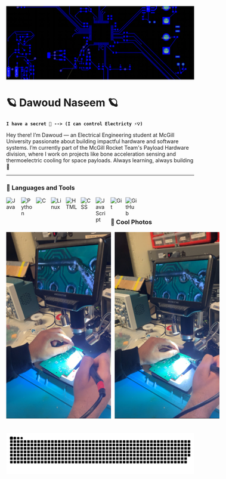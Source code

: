 <img src="Altium.png" alt="Altium Screenshot" />

# 🪐 Dawoud Naseem 🪐

**`I have a secret 🤫 --> (I can control Electricty ⚡️💡)`**

Hey there! I’m Dawoud — an Electrical Engineering student at McGill University passionate about building impactful hardware and software systems. I’m currently part of the McGill Rocket Team's Payload Hardware division, where I work on projects like bone acceleration sensing and thermoelectric cooling for space payloads. Always learning, always building 🚀

---

### 🧰 Languages and Tools

<img align="left" alt="Java" width="30px" style="padding-right:10px;" src="https://cdn.jsdelivr.net/gh/devicons/devicon/icons/java/java-original.svg"/>

<img align="left" alt="Python" width="30px" style="padding-right:10px;" src="https://cdn.jsdelivr.net/gh/devicons/devicon/icons/python/python-plain.svg" />

<img align="left" alt="C" width="30px" style="padding-right:10px;" src="https://cdn.jsdelivr.net/gh/devicons/devicon@latest/icons/c/c-original.svg" />

<img align="left" alt="Linux" width="30px" style="padding-right:10px;" src="https://cdn.jsdelivr.net/gh/devicons/devicon/icons/linux/linux-original.svg" />

<img align="left" alt="HTML" width="30px" style="padding-right:10px;" src="https://cdn.jsdelivr.net/gh/devicons/devicon/icons/html5/html5-plain.svg" />

<img align="left" alt="CSS" width="30px" style="padding-right:10px;" src="https://cdn.jsdelivr.net/gh/devicons/devicon/icons/css3/css3-plain.svg" />

<img align="left" alt="JavaScript" width="30px" style="padding-right:10px;" src="https://cdn.jsdelivr.net/gh/devicons/devicon/icons/javascript/javascript-plain.svg" />

<img align="left" alt="Git" width="30px" style="padding-right:10px;" src="https://cdn.jsdelivr.net/gh/devicons/devicon/icons/git/git-original.svg" />

<img align="left" alt="GitHub" width="30px" style="padding-right:10px;" src="https://cdn.jsdelivr.net/gh/devicons/devicon/icons/github/github-original.svg" />
<br />

#

### 🌄 Cool Photos

<div style="display: flex; gap: 10px;">
  <img src="Soldering1.jpg" alt="Soldering Work" height="500px" />
  <img src="Soldering2.jpg" alt="Altium Screenshot" height="500px" />
</div>


#

<picture>
  <source media="(prefers-color-scheme: dark)" srcset="https://raw.githubusercontent.com/dawoudnaseem/dawoudnaseem/output/github-snake-dark.svg" />
  <source media="(prefers-color-scheme: light)" srcset="https://raw.githubusercontent.com/dawoudnaseem/dawoudnaseem/output/github-snake.svg" />
  <img alt="github-snake" src="https://raw.githubusercontent.com/dawoudnaseem/dawoudnaseem/output/github-snake.svg" />
</picture>

<!--
**dawoudnaseem/dawoudnaseem** is a ✨ _special_ ✨ repository because its `README.md` (this file) appears on your GitHub profile.

Here are some ideas to get you started with everything:

- 🔭 I’m currently working on ...
- 🌱 I’m currently learning ...
- 👯 I’m looking to collaborate on ...
- 🤔 I’m looking for help with ...
- 💬 Ask me about ...
- 📫 How to reach me: ...
- 😄 Pronouns: ...
- ⚡ Fun fact: ...
-->
